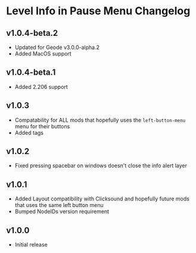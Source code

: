 # Level Info in Pause Menu Changelog
## v1.0.4-beta.2
- Updated for Geode v3.0.0-alpha.2
- Added MacOS support
## v1.0.4-beta.1
- Added 2.206 support
## v1.0.3
- Compatability for ALL mods that hopefully uses the `left-button-menu` menu for their buttons
- Added tags
## v1.0.2
- Fixed pressing spacebar on windows doesn't close the info alert layer
## v1.0.1
- Added Layout compatibility with Clicksound and hopefully future mods that uses the same left button menu
- Bumped NodeIDs version requirement
## v1.0.0
- Initial release
